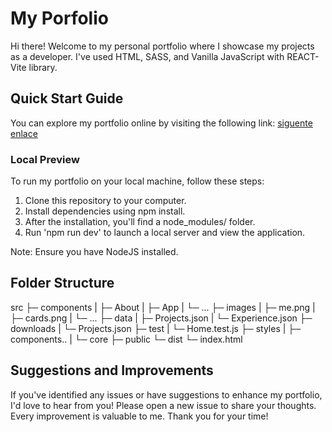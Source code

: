 # My Porfolio
Hi there! Welcome to my personal portfolio where I showcase my projects as a developer. I've used HTML, SASS, and Vanilla JavaScript  with REACT-Vite library.

## Quick Start Guide
You can explore my portfolio online by visiting the following link: [siguente enlace](https://barbarabravoredondo.github.io/My-Portfolio/)


### Local Preview
To run my portfolio on your local machine, follow these steps:

1. Clone this repository to your computer.
2. Install dependencies using npm install.
3. After the installation, you'll find a node_modules/ folder.
3. Run 'npm run dev' to launch a local server and view the application.


Note: Ensure you have NodeJS installed.


## Folder Structure
src
 ├─ components
 |  ├─ About
 |  ├─ App
 |  └─ ...
 ├─ images
 |  ├─ me.png
 |  ├─ cards.png
 |  └─ ...
 ├─ data
 |  ├─ Projects.json
 |  └─ Experience.json
 ├─ downloads
 |  └─ Projects.json
 ├─ test
 |  └─ Home.test.js
 ├─ styles
 |  ├─ components..
 |  └─ core
 ├─ public
 └─ dist
    └─ index.html


## Suggestions and Improvements
If you've identified any issues or have suggestions to enhance my portfolio, I'd love to hear from you! Please open a new issue to share your thoughts. Every improvement is valuable to me. Thank you for your time!


